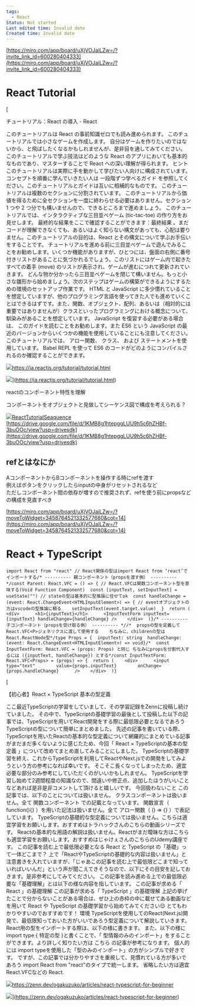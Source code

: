 ```yaml
---
tags:
  - React
Status: Not started
Last edited time: Invalid date
Created time: Invalid date
---
```

[https://miro.com/app/board/uXjVOJaiLZw=/?invite_link_id=600280404333](https://miro.com/app/board/uXjVOJaiLZw=/?invite_link_id=600280404333)

# React Tutorial

[

チュートリアル：React の導入 - React

このチュートリアルは React の事前知識ゼロでも読み進められます。 このチュートリアルでは小さなゲームを作成します。 自分はゲームを作りたいのではないから、と飛ばしたくなるかもしれませんが、是非目を通してみてください。 このチュートリアルで学ぶ技法はどのような React のアプリにおいても基本的なものであり、マスターすることで React への深い理解が得られます。 ヒント このチュートリアルは実際に手を動かして学びたい人向けに構成されています。コンセプトを順番に学んでいきたい人は 一段階ずつ学べるガイド を参照してください。このチュートリアルとガイドは互いに相補的なものです。 このチュートリアルは複数のセクションに分割されています。 このチュートリアルから価値を得るために全セクションを一度に終わらせる必要はありません。セクション 1 つや 2 つ分でも構いませんので、できるところまで進めましょう。 このチュートリアルでは、インタラクティブな三目並べゲーム (tic-tac-toe) の作り方をお見せします。 最終的な結果をここで確認することができます：最終結果 。まだコードが理解できなくても、あるいはよく知らない構文があっても、心配は要りません。このチュートリアルの目的は、React とその構文について学ぶお手伝いをすることです。 チュートリアルを進める前に三目並べゲームで遊んでみることをお勧めします。いくつか機能がありますが、ひとつには、盤面の右側に番号付きリストがあることに気づかれるでしょう。このリストにはゲーム内で起きたすべての着手 (move) のリストが表示され、ゲームが進むにつれて更新されていきます。 どんな物か分かったら三目並べゲームを閉じて構いません。もっと小さな雛形から始めましょう。次のステップはゲームの構築ができるようにするための環境のセットアップ作業です。 HTML と JavaScript に多少慣れていることを想定していますが、他のプログラミング言語を使ってきた人でも進めていくことはできるはずです。また、関数、オブジェクト、配列、あるいは（相対的には重要ではありませんが）クラスといったプログラミングにおける概念について、馴染みがあることを想定しています。 JavaScript を復習する必要がある場合は、 このガイドを読むことをお勧めします。また ES6 という JavaScript の最近のバージョンからいくつかの機能を使用していることにも注意してください。このチュートリアルでは、 アロー関数、 クラス、 および ステートメントを使用しています。 Babel REPL を使って ES6 のコードがどのようにコンパイルされるのか確認することができます。

![](https://ja.reactjs.org/favicon-32x32.png?v=f4d46f030265b4c48a05c999b8d93791)https://ja.reactjs.org/tutorial/tutorial.html

![](https://reactjs.org/logo-og.png)](https://ja.reactjs.org/tutorial/tutorial.html)

reactのコンポーネント特性を理解

コンポーネントをオブジェクトと見做してシーケンス図で構成を考えられる？

![](https://drive-thirdparty.googleusercontent.com/64/type/application/vnd.jgraph.mxfile)[ReactTutorialSeaquence](https://drive.google.com/file/d/1KMB8g1htepggLUU9h5c6hZHBf-3buOOc/view?usp=drivesdk)  
[https://drive.google.com/file/d/1KMB8g1htepggLUU9h5c6hZHBf-3buOOc/view?usp=drivesdk](https://drive.google.com/file/d/1KMB8g1htepggLUU9h5c6hZHBf-3buOOc/view?usp=drivesdk)

## refとはなにか

AコンポーネントからBコンポーネントを操作する時にrefを渡す  
例えばボタンをクリックしたらinputの中身がリセットされるなど  
ただしコンポーネント間の依存が増すので推奨されず、refを使う前にpropsなどの構成を見直すべき

[https://miro.com/app/board/uXjVOJaiLZw=/?moveToWidget=3458764521332577680&cot=14](https://miro.com/app/board/uXjVOJaiLZw=/?moveToWidget=3458764521332577680&cot=14)

# React + TypeScript

```
import React from "react" // React関係の型はimport React from ‘react’でインポートする/* ---------- 親コンポーネント（propsを渡す側） ---------- */const Parent: React.VFC = () => { // React.VFCは関数コンポーネント型を意味する(Void Function Component)  const [inputText, setInputText] = useState("") // stateの型は基本的に型推論に任せてok  const handleChange = (event: React.ChangeEvent<HTMLInputElement>) => { // eventオブジェクトの方はvscodeの型推論に頼る    setInputText(event.target.value)  }  return (    <div>      <h1>{inputText}</h1>      <InputTextForm inputText={inputText} handleChange={handleChange} />    </div>  )}/* ---------- 子コンポーネント（propsを受け取る側） ---------- *//*  propsの型を定義してReact.VFC<P>ジェネリクスに渡して使用する	ちなみに、childrenの型はReact.ReactNode型*/type Props = {  inputText: string  handleChange: (event: React.ChangeEvent<HTMLInputElement>) => void}/* 	const InputTextForm: React.VFC = (props: Props) と同じ	ちなみにpropsを分割代入するには ({inputText, handleChange}) とする*/const InputTextForm: React.VFC<Props> = (props) => {  return (    <div>      <input        type="text"        value={props.inputText}        onChange={props.handleChange}      />    </div>  )}
```

[

【初心者】React × TypeScript 基本の型定義

ここ最近TypeScriptの学習をしていまして、その学習記録をZennに投稿し続けていました。 その中で、TypeScriptの基礎学習の最後として投稿した以下の記事では、TypeScriptを用いてReact開発をする際に最低限必要となるであろうTypeScriptの型について簡単にまとめました。 先述の記事を書いている際、TypeScriptを用いたReactの基本的な型定義について網羅的にまとめている記事がまだまだ多くないように感じたため、今回「 React × TypeScriptの基本の型定義 」について改めてまとめ直してみることにしました。 TypeScriptの基礎学習を終え、これからTypeScriptを利用してReactやNext.jsでの開発をしてみようという方の参考になれば幸いです。 そこそこ長くなってしまったため、適宜必要な部分のみ参考にしていただくのがいいかもしれません。 TypeScriptを学習し始めて2週間程度の知識なので、間違いや修正点、追加したほうがいいことなどあれば是非是非コメントして頂けると嬉しいです。 今回扱わないこと この記事では、以下のことについては扱いません。 クラスコンポーネントは扱いません。全て 関数コンポーネント での記載となっています。 関数宣言（ function(){} ）を用いた記法は扱いません。全て アロー関数（ () => {} ）で表記しています。 TypeScriptの基礎的な型定義については扱いません。こちらは適宜学習をお願いします。おすすめはトラハックさんのこちらの動画シリーズです。 Reactの基本的な用語の解説は扱いません。Reactがまだ曖昧な方はこちらも適宜学習をお願いします。おすすめはじゃけぇさんのこちらのUdemy講座です。 この記事を読む上で最低限必要となる React と TypeScript の「基礎」って一体どこまで？ 上で「ReactやTypeScriptの基礎的な内容は扱いません」と注意書きを入れていますが、「じゃあこの記事を読む上で最低限どこまで知っていればいいんだ」という声が聞こえてきそうなので、以下にその目安を記しておきます。是非参考にしてみてください。 この記事を読み進める上での最低限必要な「基礎理解」とは以下の様な内容を指しています。 この記事が求める「 React 」の基礎理解 この記事が求める「 TypeScript 」の基礎理解 上記の挙げたことで分からないことがある場合は、ぜひ上の赤枠の中に載せてある動画などを用いて React や TypeScript の基礎学習から始めてみてください😌 とてもわかりやすいのでおすすめです！ 環境 TypeScriptを使用してのReact(Next.js)開発で、最低限知っておいた方がいいであろう型定義について解説していきます。 React用の型をインポートする際は、以下の様に書きます。 また、以下の様に import type { 特定の型 }と書くことで、「 型情報のみのインポート」をすることができます。より詳しく知りたい方は こちら の記事が参考になります。 個人的には import typeを使用した「型のみのインポート」の方がシンプルで好きです。 ですが、この記事では分かりやすさを重視して、見慣れている方が多いであろう import React from "react"のタイプで統一します。 省略したい方は適宜 React.VFCなどの React.

![](https://zenn.dev/images/logo-transparent.png)https://zenn.dev/ogakuzuko/articles/react-typescript-for-beginner

![](https://res.cloudinary.com/zenn/image/upload/s--QZQ40OtX--/co_rgb:222%2Cg_south_west%2Cl_text:notosansjp-medium.otf_37_bold:kou%2Cx_203%2Cy_98/c_fit%2Cco_rgb:222%2Cg_north_west%2Cl_text:notosansjp-medium.otf_70_bold:%25E3%2580%2590%25E5%2588%259D%25E5%25BF%2583%25E8%2580%2585%25E3%2580%2591React%2520%25C3%2597%2520TypeScript%2520%25E5%259F%25BA%25E6%259C%25AC%25E3%2581%25AE%25E5%259E%258B%25E5%25AE%259A%25E7%25BE%25A9%2Cw_1010%2Cx_90%2Cy_100/g_south_west%2Ch_90%2Cl_fetch:aHR0cHM6Ly9yZXMuY2xvdWRpbmFyeS5jb20vemVubi9pbWFnZS9mZXRjaC9zLS1GeHV2NV8xdy0tL2NfbGltaXQlMkNmX2F1dG8lMkNmbF9wcm9ncmVzc2l2ZSUyQ3FfYXV0byUyQ3dfNzAvaHR0cHM6Ly9zdG9yYWdlLmdvb2dsZWFwaXMuY29tL3plbm4tdXNlci11cGxvYWQvYXZhdGFyLzY2YjVhZjU0OTkuanBlZw==%2Cr_max%2Cw_90%2Cx_87%2Cy_72/v1627274783/default/og-base_z4sxah.png)](https://zenn.dev/ogakuzuko/articles/react-typescript-for-beginner)

  

